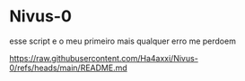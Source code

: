 # Nivus-0
esse script e o meu primeiro mais qualquer erro me perdoem 

https://raw.githubusercontent.com/Ha4axxi/Nivus-0/refs/heads/main/README.md

